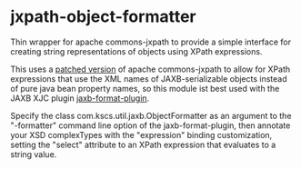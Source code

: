 # jxpath-object-formatter
Thin wrapper for apache commons-jxpath to provide a simple interface for creating string representations of objects using XPath expressions.

This uses a [patched version](http://github.com/mklemm/commons-jxpath) of apache commons-jxpath to allow for XPath expressions that use the XML names of JAXB-serializable objects instead of pure java bean property names, so this module ist best used with the JAXB XJC plugin [jaxb-format-plugin](http://github.com/mklemm/jaxb-format-plugin).

Specify the class
    com.kscs.util.jaxb.ObjectFormatter
as an argument to the "-formatter" command line option of the jaxb-format-plugin, then annotate your XSD complexTypes with the "expression" binding customization, setting the "select" attribute to an XPath expression that evaluates to a string value.


